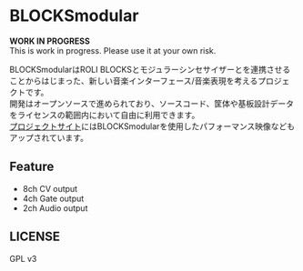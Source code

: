 # BLOCKSmodular
**WORK IN PROGRESS**  
This is work in progress. Please use it at your own risk.  

BLOCKSmodularはROLI BLOCKSとモジュラーシンセサイザーとを連携させることからはじまった、新しい音楽インターフェース/音楽表現を考えるプロジェクトです。  
開発はオープンソースで進められており、ソースコード、筐体や基板設計データをライセンスの範囲内において自由に利用できます。  
[プロジェクトサイト](https://blocksmodular.github.io/)にはBLOCKSmodularを使用したパフォーマンス映像などもアップされています。  

## Feature
- 8ch CV output  
- 4ch Gate output  
- 2ch Audio output  

## LICENSE
GPL v3  
